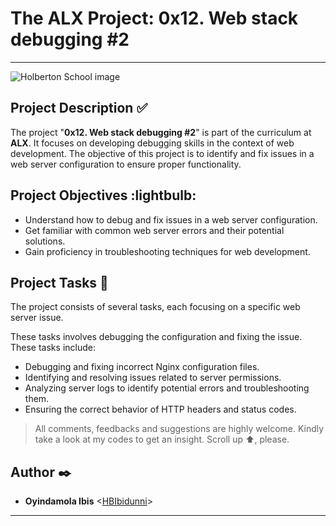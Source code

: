 # The ALX Project: 0x12. Web stack debugging #2
-------------

![Holberton School image](https://s3.amazonaws.com/intranet-projects-files/holbertonschool-sysadmin_devops/287/99littlebugsinthecode-holberton.jpg)


## Project Description :white_check_mark:
The project "__0x12. Web stack debugging #2__" is part of the curriculum at __ALX__. 
It focuses on developing debugging skills in the context of web development. 
The objective of this project is to identify and fix issues 
in a web server configuration to ensure proper functionality.

## Project Objectives :lightbulb:
- Understand how to debug and fix issues in a web server configuration.
- Get familiar with common web server errors and their potential solutions.
- Gain proficiency in troubleshooting techniques for web development.

## Project Tasks :page_with_curl:
The project consists of several tasks, each focusing on a specific web server issue. 

These tasks involves debugging the configuration and fixing the issue. These tasks include:

- Debugging and fixing incorrect Nginx configuration files.
- Identifying and resolving issues related to server permissions.
- Analyzing server logs to identify potential errors and troubleshooting them.
- Ensuring the correct behavior of HTTP headers and status codes.


> All comments, feedbacks and suggestions are highly welcome. Kindly take a look at my
codes to get an insight. Scroll up :arrow_up:, please.

##  Author :black_nib:
*  __Oyindamola Ibis__ <[HBIbidunni](https://github.com/HBIbidunni)>
-------
